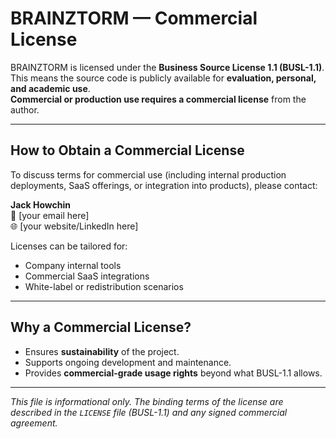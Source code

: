 # BRAINZTORM — Commercial License

BRAINZTORM is licensed under the **Business Source License 1.1 (BUSL-1.1)**.  
This means the source code is publicly available for **evaluation, personal, and academic use**.  
**Commercial or production use requires a commercial license** from the author.

---

## How to Obtain a Commercial License

To discuss terms for commercial use (including internal production deployments, SaaS offerings, or integration into products), please contact:

**Jack Howchin**  
📧 [your email here]  
🌐 [your website/LinkedIn here]  

Licenses can be tailored for:
- Company internal tools
- Commercial SaaS integrations
- White-label or redistribution scenarios

---

## Why a Commercial License?

- Ensures **sustainability** of the project.  
- Supports ongoing development and maintenance.  
- Provides **commercial-grade usage rights** beyond what BUSL-1.1 allows.  

---

*This file is informational only. The binding terms of the license are described in the `LICENSE` file (BUSL-1.1) and any signed commercial agreement.*
